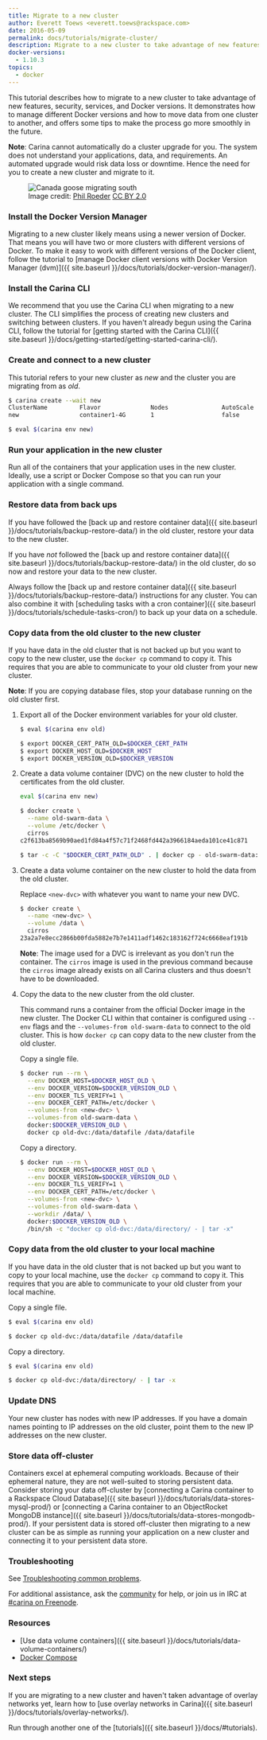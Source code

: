 ```yaml
---
title: Migrate to a new cluster
author: Everett Toews <everett.toews@rackspace.com>
date: 2016-05-09
permalink: docs/tutorials/migrate-cluster/
description: Migrate to a new cluster to take advantage of new features, security, services, and Docker versions
docker-versions:
  - 1.10.3
topics:
  - docker
---
```


This tutorial describes how to migrate to a new cluster to take advantage of new features, security, services, and Docker versions. It demonstrates how to manage different Docker versions and how to move data from one cluster to another, and offers some tips to make the process go more smoothly in the future.

**Note**: Carina cannot automatically do a cluster upgrade for you. The system does not understand your applications, data, and requirements. An automated upgrade would risk data loss or downtime. Hence the need for you to create a new cluster and migrate to it.

<figure>
  <img src="{% asset_path migrate-cluster/migrate.jpg %}" alt="Canada goose migrating south" title="Canada goose migrating south"/>
  <figcaption>
  Image credit: <a href="https://www.flickr.com/photos/tabor-roeder/" target="_blank_">Phil Roeder</a>
  <a href="https://creativecommons.org/licenses/by/2.0/" target="_blank_">CC BY 2.0</a>
  </figcaption>
</figure>

### Install the Docker Version Manager

Migrating to a new cluster likely means using a newer version of Docker. That means you will have two or more clusters with different versions of Docker. To make it easy to work with different versions of the Docker client, follow the tutorial to [manage Docker client versions with Docker Version Manager (dvm)]({{ site.baseurl }}/docs/tutorials/docker-version-manager/).

### Install the Carina CLI

We recommend that you use the Carina CLI when migrating to a new cluster. The CLI simplifies the process of creating new clusters and switching between clusters. If you haven't already begun using the Carina CLI, follow the tutorial for [getting started with the Carina CLI]({{ site.baseurl }}/docs/getting-started/getting-started-carina-cli/).

### Create and connect to a new cluster

This tutorial refers to your new cluster as *new* and the cluster you are migrating from as *old*.

```bash
$ carina create --wait new
ClusterName         Flavor              Nodes               AutoScale           Status
new                 container1-4G       1                   false               active

$ eval $(carina env new)
```

### Run your application in the new cluster

Run all of the containers that your application uses in the new cluster. Ideally, use a script or Docker Compose so that you can run your application with a single command.

### Restore data from back ups

If you have followed the [back up and restore container data]({{ site.baseurl }}/docs/tutorials/backup-restore-data/) in the old cluster, restore your data to the new cluster.

If you have *not* followed the [back up and restore container data]({{ site.baseurl }}/docs/tutorials/backup-restore-data/) in the old cluster, do so now and restore your data to the new cluster.

Always follow the [back up and restore container data]({{ site.baseurl }}/docs/tutorials/backup-restore-data/) instructions for any cluster. You can also combine it with [scheduling tasks with a cron container]({{ site.baseurl }}/docs/tutorials/schedule-tasks-cron/) to back up your data on a schedule.

### Copy data from the old cluster to the new cluster

If you have data in the old cluster that is not backed up but you want to copy to the new cluster, use the `docker cp` command to copy it. This requires that you are able to communicate to your old cluster from your new cluster.

**Note**: If you are copying database files, stop your database running on the old cluster first.

1. Export all of the Docker environment variables for your old cluster.

    ```bash
    $ eval $(carina env old)

    $ export DOCKER_CERT_PATH_OLD=$DOCKER_CERT_PATH
    $ export DOCKER_HOST_OLD=$DOCKER_HOST
    $ export DOCKER_VERSION_OLD=$DOCKER_VERSION
    ```

1. Create a data volume container (DVC) on the new cluster to hold the certificates from the old cluster.

    ```bash
    eval $(carina env new)

    $ docker create \
      --name old-swarm-data \
      --volume /etc/docker \
      cirros
    c2f613ba8569b90aed1fd84a4f57c71f2468fd442a3966184aeda101ce41c871

    $ tar -c -C "$DOCKER_CERT_PATH_OLD" . | docker cp - old-swarm-data:/etc/docker/
    ```

1. Create a data volume container on the new cluster to hold the data from the old cluster.

    Replace `<new-dvc>` with whatever you want to name your new DVC.

    ```bash
    $ docker create \
      --name <new-dvc> \
      --volume /data \
      cirros
    23a2a7e8ecc2866b00fda5882e7b7e1411adf1462c183162f724c6668eaf191b
    ```

    **Note**: The image used for a DVC is irrelevant as you don't run the container. The `cirros` image is used in the previous command because the `cirros` image already exists on all Carina clusters and thus doesn't have to be downloaded.

1. Copy the data to the new cluster from the old cluster.

    This command runs a container from the official Docker image in the new cluster. The Docker CLI within that container is configured using `--env` flags and the `--volumes-from old-swarm-data` to connect to the old cluster. This is how `docker cp` can copy data to the new cluster from the old cluster.

    Copy a single file.

    ```bash
    $ docker run --rm \
      --env DOCKER_HOST=$DOCKER_HOST_OLD \
      --env DOCKER_VERSION=$DOCKER_VERSION_OLD \
      --env DOCKER_TLS_VERIFY=1 \
      --env DOCKER_CERT_PATH=/etc/docker \
      --volumes-from <new-dvc> \
      --volumes-from old-swarm-data \
      docker:$DOCKER_VERSION_OLD \
      docker cp old-dvc:/data/datafile /data/datafile
    ```

    Copy a directory.

    ```bash
    $ docker run --rm \
      --env DOCKER_HOST=$DOCKER_HOST_OLD \
      --env DOCKER_VERSION=$DOCKER_VERSION_OLD \
      --env DOCKER_TLS_VERIFY=1 \
      --env DOCKER_CERT_PATH=/etc/docker \
      --volumes-from <new-dvc> \
      --volumes-from old-swarm-data \
      --workdir /data/ \
      docker:$DOCKER_VERSION_OLD \
      /bin/sh -c "docker cp old-dvc:/data/directory/ - | tar -x"
    ```

### Copy data from the old cluster to your local machine

If you have data in the old cluster that is not backed up but you want to copy to your local machine, use the `docker cp` command to copy it. This requires that you are able to communicate to your old cluster from your local machine.

Copy a single file.

```bash
$ eval $(carina env old)

$ docker cp old-dvc:/data/datafile /data/datafile
```

Copy a directory.

```bash
$ eval $(carina env old)

$ docker cp old-dvc:/data/directory/ - | tar -x
```

### Update DNS

Your new cluster has nodes with new IP addresses. If you have a domain names pointing to IP addresses on the old cluster, point them to the new IP addresses on the new cluster.

### Store data off-cluster

Containers excel at ephemeral computing workloads. Because of their ephemeral nature, they are not well-suited to storing persistent data. Consider storing your data off-cluster by [connecting a Carina container to a Rackspace Cloud Database]({{ site.baseurl }}/docs/tutorials/data-stores-mysql-prod/) or [connecting a Carina container to an ObjectRocket MongoDB instance]({{ site.baseurl }}/docs/tutorials/data-stores-mongodb-prod/). If your persistent data is stored off-cluster then migrating to a new cluster can be as simple as running your application on a new cluster and connecting it to your persistent data store.

### Troubleshooting

See [Troubleshooting common problems]({{site.baseurl}}/docs/troubleshooting/common-problems/).

For additional assistance, ask the [community](https://community.getcarina.com/) for help, or join us in IRC at [#carina on Freenode](http://webchat.freenode.net/?channels=carina).

### Resources

* [Use data volume containers]({{ site.baseurl }}/docs/tutorials/data-volume-containers/)
* [Docker Compose](https://docs.docker.com/compose/)

### Next steps

If you are migrating to a new cluster and haven't taken advantage of overlay networks yet, learn how to [use overlay networks in Carina]({{ site.baseurl }}/docs/tutorials/overlay-networks/).

Run through another one of the [tutorials]({{ site.baseurl }}/docs/#tutorials).
